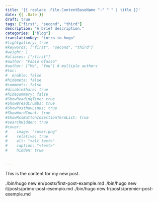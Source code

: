 ```yaml
---
title: '{{ replace .File.ContentBaseName "-" " " | title }}'
date: {{ .Date }}
draft: true
tags: ["first", "second", "third"]
description: "A brief description."
categories: ["blog"]
translationKey: "intro-to-hugo"
#lightgallery: true
#keywords: ["first", "second", "third"]
#weight: 1
#aliases: ["/first"]
#author: "Fabio Gfasso"
#author: ["Me", "You"] # multiple authors
#toc:
#  enable: false
#hidemeta: false
#comments: false
#disableShare: true
#hideSummary: false
#ShowReadingTime: true
#ShowBreadCrumbs: true
#ShowPostNavLinks: true
#ShowWordCount: true
#ShowRssButtonInSectionTermList: true
#searchHidden: true
#cover:
#    image: "cover.png"
#    relative: true
#    alt: "<alt text>" 
#    caption: "<text>" 
#    hidden: true 


---
```


This is the content for my new post.

./bin/hugo new en/posts/first-post-example.md
./bin/hugo new it/posts/primo-post-esempio.md
./bin/hugo new fr/posts/premier-post-exemple.md